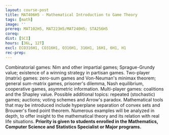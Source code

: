 ```yaml
---
layout: course-post
title: MAT406H5 - Mathematical Introduction to Game Theory
tags: [math]
image: ''
prereq: MAT102H5, MAT223H5/MAT240H5; STA256H5
coreq: 
dist: [SCI]
hours: [36L, 12T]
excl: ECO316H1, CO316H1, O316H1, 316H1, 16H1, 6H1, H1
rec-prep: 
---
```


Combinatorial games:  Nim and other impartial games; Sprague-Grundy value; existence of a winning strategy in partisan games.  Two-player (matrix) games: zero-sum games and Von-Neuman's minimax theorem; general sum-matrix games, prisoner's dilemma, Nash equilibrium, cooperative games, asymmetric information.  Multi-player games: coalitions and the Shapley value.  Possible additional topics: repeated (stochastic) games; auctions; voting schemes and Arrow's paradox.  Mathematical tools that may be introduced include hyperplane separation of convex sets and Brouwer's fixed point theorem.  Numerous examples will be analyzed in depth, to offer insight to the mathematical theory and its relation with real life situations. **Priority is given to students enrolled in the Mathematics, Computer Science and Statistics Specialist or Major programs.**
